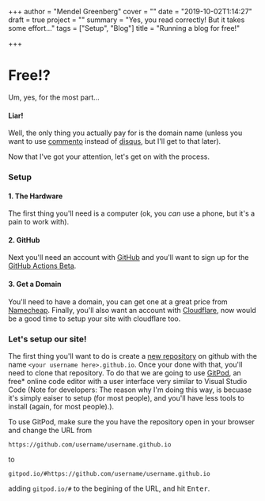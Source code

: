 +++
author = "Mendel Greenberg"
cover = ""
date = "2019-10-02T1:14:27"
draft = true
project = ""
summary = "Yes, you read correctly! But it takes some effort..."
tags = ["Setup", "Blog"]
title = "Running a blog for free!"

+++
# Free!?

Um, yes, for the most part...

#### Liar!

Well, the only thing you actually pay for is the domain name (unless you want to use [commento](https://commento.io) instead of [disqus](https://disqus.com), but I'll get to that later).

Now that I've got your attention, let's get on with the process.

### Setup

#### 1. The Hardware

The first thing you'll need is a computer (ok, you _can_ use a phone, but it's a pain to work with).

#### 2. GitHub

Next you'll need an account with [GitHub](https://github.com) and you'll want to sign up for the [GitHub Actions Beta](https://github.com/features/actions).

#### 3. Get a Domain

You'll need to have a domain, you can get one at a great price from [Namecheap](https://namecheap.com). Finally, you'll also want an account with [Cloudflare](https://cloudflare.com), now would be a good time to setup your site with cloudflare too.

### Let's setup our site!

The first thing you'll want to do is create a [new repository](https://github.com/new) on github with the name `<your username here>.github.io`.
Once your done with that, you'll need to clone that repository. To do that we are going to use [GitPod](gitpod.io), an free* online code editor with a user interface very similar to Visual Studio Code 
(Note for developers: The reason why I'm doing this way, is becuase it's simply eaiser to setup (for most people), and you'll have less tools to install (again, for most people).).

To use GitPod, make sure the you have the repository open in your browser and change the URL from 

```
https://github.com/username/username.github.io
``` 
to 

```
gitpod.io/#https://github.com/username/username.github.io
```

adding `gitpod.io/#` to the begining of the URL, and hit <kbd>Enter</kbd>.